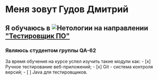 # Меня зовут Гудов Дмитрий 
## Я обучаюсь в ![Нетологии](https://upload.wikimedia.org/wikipedia/commons/0/0a/Netology_logo.png) на направлении ["Тестировщик ПО"](https://netology.ru/programs/qa)
### Являюсь студентом группы QA-62
За время обучения на курсе успел изучить такие модули как:
    - [x] Ручное тестирование веб-приложений;
    - [x] Git - система контроля версий;
    - [ ] Java для тестировщиков.